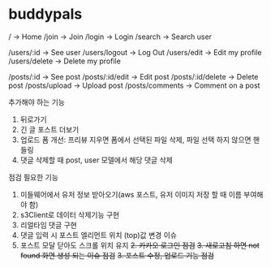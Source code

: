 # buddypals

/ -> Home
/join -> Join
/login -> Login
/search -> Search user

/users/:id -> See user
/users/logout -> Log Out
/users/edit -> Edit my profile
/users/delete -> Delete my profile

/posts/:id -> See post
/posts/:id/edit -> Edit post
/posts/:id/delete -> Delete post
/posts/upload -> Upload post
/posts/comments -> Comment on a post

추가해야 하는 기능

1. 뒤로가기
2. 긴 글 포스트 더보기
3. 업로드 폼 개선: 프리뷰 지우면 폼에서 선택된 파일 삭제, 파일 선택 하지 않으면 핸들링
4. 댓글 삭제할 때 post, user 모델에서 해당 댓글 삭제

점검 필요한 기능

1. 미들웨어에서 유저 정보 받아오기(aws 포스트, 유저 이미지 저장 할 때 이름 부여해야 함)
2. s3Client로 데이터 삭제기능 구현
3. 리얼타임 댓글 구현
4. 댓글 입력 시 포스트 엘리먼트 위치 (top)값 변경 이슈
5. 포스트 모달 닫아도 스크롤 위치 유지
   ~~2. 카카오 로그인 점검~~
   ~~3. 새로고침 하면 not found 화면 생성 되는 이슈 점검~~
   ~~3. 포스트 수정, 업로드 기능 점검~~
